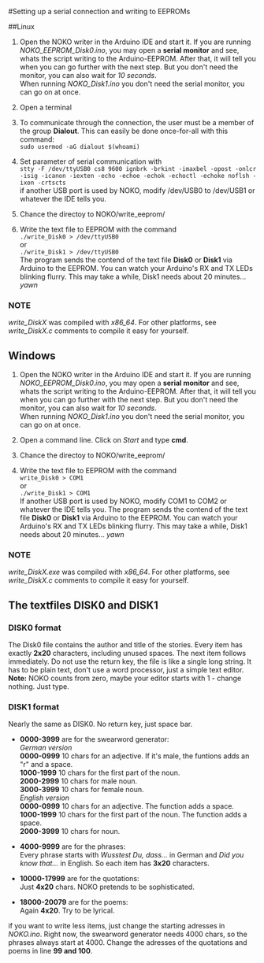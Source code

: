 #Setting up a serial connection and writing to EEPROMs

##Linux

1. Open the NOKO writer in the Arduino IDE and start it. 
If you are running *NOKO_EEPROM_Disk0.ino*, you may open a **serial monitor** and see, whats the script writing to the Arduino-EEPROM. After that, it will tell you when you can go further with the next step. But you don't need the monitor, you can also wait for *10 seconds*.  
When running *NOKO_Disk1.ino* you don't need the serial monitor, you can go on at once.

2. Open a terminal  

3. To communicate through the connection, the user must be a member of the group **Dialout**. This can easily be done once-for-all with this command:  
``` sudo usermod -aG dialout $(whoami) ```  

4. Set parameter of serial communication with  
``` stty -F /dev/ttyUSB0 cs8 9600 ignbrk -brkint -imaxbel -opost -onlcr -isig -icanon -iexten -echo -echoe -echok -echoctl -echoke noflsh -ixon -crtscts ```  
if another USB port is used by NOKO, modify /dev/USB0 to /dev/USB1 or whatever the IDE tells you.

5. Chance the directoy to NOKO/write_eeprom/

6. Write the text file to EEPROM with the command  
``` ./write_Disk0 > /dev/ttyUSB0 ```  
or  
``` ./write_Disk1 > /dev/ttyUSB0 ```  
The program sends the contend of the text file **Disk0** or **Disk1** via Arduino to the EEPROM. You can watch your Arduino's RX and TX LEDs blinking flurry. This may take a while, Disk1 needs about 20 minutes... *yawn*

### NOTE 
*write_DiskX* was compiled with *x86_64*. For other platforms, see *write_DiskX.c* comments to compile it easy for yourself.

## Windows

1. Open the NOKO writer in the Arduino IDE and start it. 
If you are running *NOKO_EEPROM_Disk0.ino*, you may open a **serial monitor** and see, whats the script writing to the Arduino-EEPROM. After that, it will tell you when you can go further with the next step. But you don't need the monitor, you can also wait for *10 seconds*.  
When running *NOKO_Disk1.ino* you don't need the serial monitor, you can go on at once.

2. Open a command line. Click on *Start* and type **cmd**.

3. Chance the directoy to NOKO/write_eeprom/ 

4. Write the text file to EEPROM with the command  
``` write_Disk0 > COM1 ```  
or  
``` ./write_Disk1 > COM1 ```  
If another USB port is used by NOKO, modify COM1 to COM2 or whatever the IDE tells you. The program sends the contend of the text file **Disk0** or **Disk1** via Arduino to the EEPROM. You can watch your Arduino's RX and TX LEDs blinking flurry. This may take a while, Disk1 needs about 20 minutes... *yawn*

### NOTE 
*write_DiskX.exe* was compiled with *x86_64*. For other platforms, see *write_DiskX.c* comments to compile it easy for yourself.

## The textfiles DISK0 and DISK1

### DISK0 format
The Disk0 file contains the author and title of the stories. Every item has exactly **2x20** characters, including unused spaces. The next item follows immediately. Do not use the return key, the file is like a single long string. It has to be plain text, don't use a word processor, just a simple text editor. **Note:** NOKO counts from zero, maybe your editor starts with 1 - change nothing. Just type.

### DISK1 format
Nearly the same as DISK0. No return key, just space bar. 
* **0000-3999** are for the swearword generator:  
*German version*  
**0000-0999** 10 chars for an adjective. If it's male, the funtions adds an "r" and a space.  
**1000-1999** 10 chars for the first part of the noun.  
**2000-2999** 10 chars for male noun.  
**3000-3999** 10 chars for female noun.  
*English version*  
**0000-0999** 10 chars for an adjective. The function adds a space.  
**1000-1999** 10 chars for the first part of the noun. The function adds a space.  
**2000-3999** 10 chars for noun.  

* **4000-9999** are for the phrases:  
Every phrase starts with *Wusstest Du, dass...* in German and *Did you know that...* in English. So each item has **3x20** characters.

* **10000-17999** are for the quotations:    
Just **4x20** chars. NOKO pretends to be sophisticated.

* **18000-20079** are for the poems:   
Again **4x20**. Try to be lyrical.

if you want to write less items, just change the starting adresses in *NOKO.ino*. Right now, the swearword generator needs 4000 chars, so the phrases always start at 4000. Change the adresses of the quotations and poems in line **99 and 100**.

